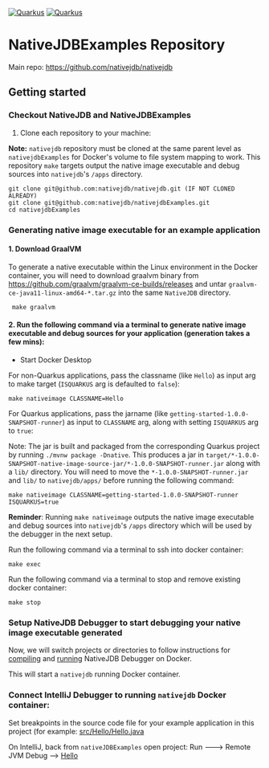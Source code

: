 [![Quarkus](https://design.jboss.org/quarkus/logo/final/PNG/quarkus_logo_horizontal_rgb_1280px_default.png#gh-light-mode-only)](https://quarkus.io/#gh-light-mode-only)
[![Quarkus](https://design.jboss.org/quarkus/logo/final/PNG/quarkus_logo_horizontal_rgb_1280px_reverse.png#gh-dark-mode-only)](https://quarkus.io/#gh-dark-mode-only)

# NativeJDBExamples Repository

Main repo: https://github.com/nativejdb/nativejdb

## Getting started

### Checkout NativeJDB and NativeJDBExamples

1. Clone each repository to your machine:

**Note:** `nativejdb` repository must be cloned at the same parent level as `nativejdbExamples` for Docker's volume to file system mapping to work. 
This repository `make` targets output the native image executable and debug sources into `nativejdb`'s `/apps` directory.

```shell
git clone git@github.com:nativejdb/nativejdb.git (IF NOT CLONED ALREADY)
git clone git@github.com:nativejdb/nativejdbExamples.git
cd nativejdbExamples
```
### Generating native image executable for an example application

#### 1. Download GraalVM

To generate a native executable within the Linux environment in the Docker container, you will need to download graalvm binary from https://github.com/graalvm/graalvm-ce-builds/releases and untar `graalvm-ce-java11-linux-amd64-*.tar.gz` into the same `NativeJDB` directory.

```
 make graalvm
```

#### 2. Run the following command via a terminal to generate native image executable and debug sources for your application (generation takes a few mins):

- Start Docker Desktop

For non-Quarkus applications, pass the classname (like `Hello`) as input arg to make target (`ISQUARKUS` arg is defaulted to `false`):
```
make nativeimage CLASSNAME=Hello
```

For Quarkus applications, pass the jarname (like `getting-started-1.0.0-SNAPSHOT-runner`) as input to `CLASSNAME` arg, along with setting `ISQUARKUS` arg to `true`:

Note: The jar is built and packaged from the corresponding Quarkus project by running `./mvnw package -Dnative`.
This produces a jar in `target/*-1.0.0-SNAPSHOT-native-image-source-jar/*-1.0.0-SNAPSHOT-runner.jar` along with a `lib/` directory.
You will need to move the `*-1.0.0-SNAPSHOT-runner.jar` and `lib/` to `nativejdb/apps/` before running the following command:

```
make nativeimage CLASSNAME=getting-started-1.0.0-SNAPSHOT-runner ISQUARKUS=true
```

**Reminder**: Running `make nativeimage` outputs the native image executable and debug sources into `nativejdb`'s `/apps` directory which will be used by the debugger in the next setup.

Run the following command via a terminal to ssh into docker container:

```
make exec
```

Run the following command via a terminal to stop and remove existing docker container:

```
make stop
```

### Setup NativeJDB Debugger to start debugging your native image executable generated

Now, we will switch projects or directories to follow instructions for [compiling](https://github.com/nativejdb/nativejdb/blob/main/DEVELOPMENT.md#compiling-your-nativejdb-code) and 
[running](https://github.com/nativejdb/nativejdb/blob/main/DEVELOPMENT.md#running-your-nativejdb-code) NativeJDB Debugger on Docker.

This will start a `nativejdb` running Docker container.

### Connect IntelliJ Debugger to running `nativejdb` Docker container:

Set breakpoints in the source code file for your example application in this project (for example: [src/Hello/Hello.java](./src/Hello/Hello.java)

On IntelliJ, back from `nativeJDBExamples` open project: Run ---> Remote JVM Debug --> [Hello](./.run/Hello.run.xml)